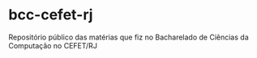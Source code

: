 # bcc-cefet-rj
Repositório público das matérias que fiz no Bacharelado de Ciências da Computação no CEFET/RJ
